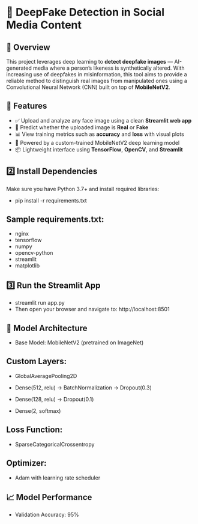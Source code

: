 # 🧠 DeepFake Detection in Social Media Content

## 📌 Overview

This project leverages deep learning to **detect deepfake images** — AI-generated media where a person’s likeness is synthetically altered. With increasing use of deepfakes in misinformation, this tool aims to provide a reliable method to distinguish real images from manipulated ones using a Convolutional Neural Network (CNN) built on top of **MobileNetV2**.

## 🚀 Features

- ✅ Upload and analyze any face image using a clean **Streamlit web app**
- 🧠 Predict whether the uploaded image is **Real** or **Fake**
- 📊 View training metrics such as **accuracy** and **loss** with visual plots
- 🔐 Powered by a custom-trained MobileNetV2 deep learning model
- 📦 Lightweight interface using **TensorFlow**, **OpenCV**, and **Streamlit**


## 2️⃣ Install Dependencies
Make sure you have Python 3.7+ and install required libraries:

- pip install -r requirements.txt
## Sample requirements.txt:

- nginx
- tensorflow
- numpy
- opencv-python
- streamlit
- matplotlib

## 3️⃣ Run the Streamlit App

- streamlit run app.py
- Then open your browser and navigate to: http://localhost:8501

## 🧠 Model Architecture
- Base Model: MobileNetV2 (pretrained on ImageNet)

## Custom Layers:

- GlobalAveragePooling2D

- Dense(512, relu) → BatchNormalization → Dropout(0.3)

- Dense(128, relu) → Dropout(0.1)

- Dense(2, softmax)

## Loss Function:
- SparseCategoricalCrossentropy

## Optimizer:
- Adam with learning rate scheduler

## 📈 Model Performance
- Validation Accuracy: 95%
